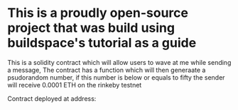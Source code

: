 # This is a proudly open-source project that was build using buildspace's tutorial as a guide

This is a solidity contract which will allow users to wave at me while sending a message, The contract has a function which will then generaate a psudorandom number, if this number is below or equals to fifty the sender will receive 0.0001 ETH on the rinkeby testnet

Contract deployed at address: 
```
